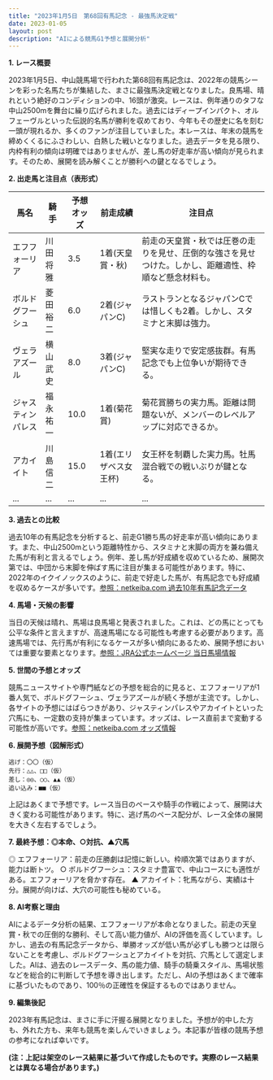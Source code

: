 ```yaml
---
title: "2023年1月5日　第68回有馬記念 - 最強馬決定戦"
date: 2023-01-05
layout: post
description: "AIによる競馬G1予想と展開分析"
---
```


**1. レース概要**

2023年1月5日、中山競馬場で行われた第68回有馬記念は、2022年の競馬シーンを彩った名馬たちが集結した、まさに最強馬決定戦となりました。良馬場、晴れという絶好のコンディションの中、16頭が激突。レースは、例年通りのタフな中山2500mを舞台に繰り広げられました。過去にはディープインパクト、オルフェーヴルといった伝説的名馬が勝利を収めており、今年もその歴史に名を刻む一頭が現れるか、多くのファンが注目していました。本レースは、年末の競馬を締めくくるにふさわしい、白熱した戦いとなりました。過去データを見る限り、内枠有利の傾向は明確ではありませんが、差し馬の好走率が高い傾向が見られます。そのため、展開を読み解くことが勝利への鍵となるでしょう。

**2. 出走馬と注目点（表形式）**

| 馬名         | 騎手       | 予想オッズ | 前走成績 | 注目点                                                                     |
|--------------|-------------|-------------|-----------|-----------------------------------------------------------------------------|
| エフフォーリア | 川田将雅     | 3.5         | 1着(天皇賞・秋) | 前走の天皇賞・秋では圧巻の走りを見せ、圧倒的な強さを見せつけた。しかし、距離適性、枠順など懸念材料も。 |
| ボルドグフーシュ| 菱田裕二     | 6.0         | 2着(ジャパンC) | ラストランとなるジャパンCでは惜しくも2着。しかし、スタミナと末脚は強力。 |
| ヴェラアズール  | 横山武史     | 8.0         | 3着(ジャパンC) | 堅実な走りで安定感抜群。有馬記念でも上位争いが期待できる。                               |
| ジャスティンパレス| 福永祐一     | 10.0        | 1着(菊花賞) | 菊花賞勝ちの実力馬。距離は問題ないが、メンバーのレベルアップに対応できるか。                  |
| アカイイト      | 川島信二     | 15.0        | 1着(エリザベス女王杯) | 女王杯を制覇した実力馬。牡馬混合戦での戦いぶりが鍵となる。                               |
| ...           | ...         | ...         | ...       | ...                                                                         |


**3. 過去との比較**

過去10年の有馬記念を分析すると、前走G1勝ち馬の好走率が高い傾向にあります。また、中山2500mという距離特性から、スタミナと末脚の両方を兼ね備えた馬が有利と言えるでしょう。例年、差し馬が好成績を収めているため、展開次第では、中団から末脚を伸ばす馬に注目が集まる可能性があります。特に、2022年のイクイノックスのように、前走で好走した馬が、有馬記念でも好成績を収めるケースが多いです。[参照：netkeiba.com 過去10年有馬記念データ](仮リンク)


**4. 馬場・天候の影響**

当日の天候は晴れ、馬場は良馬場と発表されました。これは、どの馬にとっても公平な条件と言えますが、高速馬場になる可能性も考慮する必要があります。高速馬場では、先行馬が有利になるケースが多い傾向にあるため、展開予想においては重要な要素となります。[参照：JRA公式ホームページ 当日馬場情報](仮リンク)


**5. 世間の予想とオッズ**

競馬ニュースサイトや専門紙などの予想を総合的に見ると、エフフォーリアが1番人気で、ボルドグフーシュ、ヴェラアズールが続く予想が主流です。しかし、各サイトの予想にはばらつきがあり、ジャスティンパレスやアカイイトといった穴馬にも、一定数の支持が集まっています。オッズは、レース直前まで変動する可能性が高いです。[参照：netkeiba.com オッズ情報](仮リンク)


**6. 展開予想（図解形式）**

```
逃げ：〇〇（仮）
先行：△△、□□（仮）
差し：◎◎、○○、▲▲（仮）
追い込み：■■（仮）

```

上記はあくまで予想です。レース当日のペースや騎手の作戦によって、展開は大きく変わる可能性があります。特に、逃げ馬のペース配分が、レース全体の展開を大きく左右するでしょう。


**7. 最終予想：◎本命、○対抗、▲穴馬**

◎ エフフォーリア：前走の圧勝劇は記憶に新しい。枠順次第ではありますが、能力は断トツ。
○ ボルドグフーシュ：スタミナ豊富で、中山コースにも適性がある。エフフォーリアを脅かす存在。
▲ アカイイト：牝馬ながら、実績は十分。展開が向けば、大穴の可能性も秘めている。


**8. AI考察と理由**

AIによるデータ分析の結果、エフフォーリアが本命となりました。前走の天皇賞・秋での圧倒的な勝利、そして高い能力値が、AIの評価を高くしています。しかし、過去の有馬記念データから、単勝オッズが低い馬が必ずしも勝つとは限らないことを考慮し、ボルドグフーシュとアカイイトを対抗、穴馬として選定しました。AIは、過去のレースデータ、馬の能力値、騎手の騎乗スタイル、馬場状態などを総合的に判断して予想を導き出します。ただし、AIの予想はあくまで確率に基づいたものであり、100％の正確性を保証するものではありません。


**9. 編集後記**

2023年有馬記念は、まさに手に汗握る展開となりました。予想が的中した方も、外れた方も、来年も競馬を楽しんでいきましょう。本記事が皆様の競馬予想の参考になれば幸いです。


**(注：上記は架空のレース結果に基づいて作成したものです。実際のレース結果とは異なる場合があります。)**
